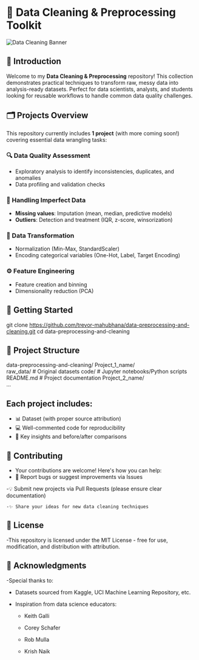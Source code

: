 # 🧹 Data Cleaning & Preprocessing Toolkit

![Data Cleaning Banner](https://github.com/user-attachments/assets/0ed05f71-1d98-4e7d-90d3-23dc45dae9b0)


## 📌 Introduction
Welcome to my **Data Cleaning & Preprocessing** repository! This collection demonstrates practical techniques to transform raw, messy data into analysis-ready datasets. Perfect for data scientists, analysts, and students looking for reusable workflows to handle common data quality challenges.

## 🗂 Projects Overview
This repository currently includes **1 project** (with more coming soon!) covering essential data wrangling tasks:

### 🔍 Data Quality Assessment
- Exploratory analysis to identify inconsistencies, duplicates, and anomalies
- Data profiling and validation checks

### 🧩 Handling Imperfect Data
- **Missing values**: Imputation (mean, median, predictive models)
- **Outliers**: Detection and treatment (IQR, z-score, winsorization)

### 🔄 Data Transformation
- Normalization (Min-Max, StandardScaler)
- Encoding categorical variables (One-Hot, Label, Target Encoding)

### ⚙️ Feature Engineering
- Feature creation and binning
- Dimensionality reduction (PCA)

## 🚀 Getting Started
git clone https://github.com/trevor-mahubhana/data-preprocessing-and-cleaning.git
cd data-preprocessing-and-cleaning

## 📂 Project Structure
data-preprocessing-and-cleaning/
   Project_1_name/  
     raw_data/          # Original datasets
     code/              # Jupyter notebooks/Python scripts
     README.md          # Project documentation
   Project_2_name/  
     ...  

## Each project includes:
- 📊 Dataset (with proper source attribution)
- 💻 Well-commented code for reproducibility
- 📝 Key insights and before/after comparisons

## 🤝 Contributing
   - Your contributions are welcome! Here's how you can help:
   - 🐛 Report bugs or suggest improvements via Issues

   -💡 Submit new projects via Pull Requests (please ensure clear documentation)

    -✨ Share your ideas for new data cleaning techniques

## 📜 License
-This repository is licensed under the MIT License - free for use, modification, and distribution with attribution.

## 🙏 Acknowledgments
-Special thanks to:

  - Datasets sourced from Kaggle, UCI Machine Learning Repository, etc.

  - Inspiration from data science educators:

     - Keith Galli

     - Corey Schafer

    - Rob Mulla

    - Krish Naik
